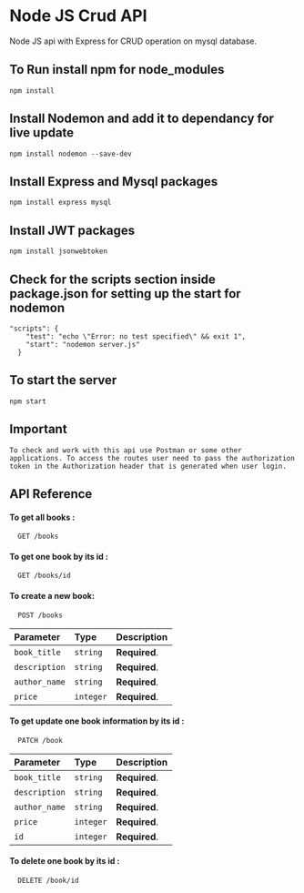 

# Node JS Crud API

Node JS api with Express for CRUD operation on mysql database.

## To Run install npm for node_modules

```npm
npm install
```

## Install Nodemon and add it to dependancy for live update
```npm
npm install nodemon --save-dev
```

## Install Express and Mysql packages
```npm
npm install express mysql
```

## Install JWT packages
```npm
npm install jsonwebtoken
```

## Check for the scripts section inside package.json for setting up the start for nodemon
```npm
"scripts": {
    "test": "echo \"Error: no test specified\" && exit 1",
    "start": "nodemon server.js"
  }
  ```

  <!-- while server.js is your node.js server file -->

## To start the server 
```npm
npm start
```

## Important
```npm
To check and work with this api use Postman or some other applications. To access the routes user need to pass the authorization token in the Authorization header that is generated when user login.
```




## API Reference

#### To get all books :

```http
  GET /books 
```
#### To get one book by its id :

```http
  GET /books/id 
```

#### To create a new book:

```http
  POST /books 
```

| Parameter          | Type     | Description                       |
| :--------          | :------- | :----------- |
| `book_title`       | `string` | **Required**.|
| `description`      | `string` | **Required**.|
| `author_name`      | `string` | **Required**.|
| `price`            | `integer` | **Required**.|


#### To get update one book information by its id :

```http
  PATCH /book 
```

| Parameter          | Type     | Description                       |
| :--------          | :------- | :----------- |
| `book_title`       | `string` | **Required**.|
| `description`      | `string` | **Required**.|
| `author_name`      | `string` | **Required**.|
| `price`            | `integer` | **Required**.|
| `id`               | `integer` | **Required**.|

#### To delete one book by its id :

```http
  DELETE /book/id 
```
